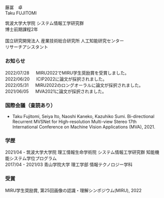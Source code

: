 
## 
藤冨　卓
<br>Taku FUJITOMI

筑波大学大学院 システム情報工学研究群 
<br>博士前期課程2年
<br><br>
国立研究開発法人 産業技術総合研究所 人工知能研究センター 
<br>リサーチアシスタント

### お知らせ
2022/07/28 &emsp; MIRU2022でMIRU学生奨励賞を受賞しました。
<br>
2022/06/20 &emsp; ICIP2022に論文が採択されました。
<br>
2022/05/31 &emsp; MIRU2022のロングオーラルに論文が採択されました。
<br>
2021/06/05 &emsp; MVA2021に論文が採択されました。
<br>

### 国際会議（査読あり）
- Taku Fujitomi, Seiya Ito, Naoshi Kaneko, Kazuhiko Sumi.
Bi-directional Recurrent MVSNet for High-resolution Multi-view Stereo
17th International Conference on Machine Vision Applications (MVA), 2021.

### 学歴
2021/04 - 筑波大学大学院 理工情報生命学術院 システム情報工学研究群 知能機能システム学位プログラム
<br>
2017/04 - 2021/03 青山学院大学 理工学部 情報テクノロジー学科

### 受賞
MIRU学生奨励賞, 第25回画像の認識・理解シンポジウム(MIRU), 2022

